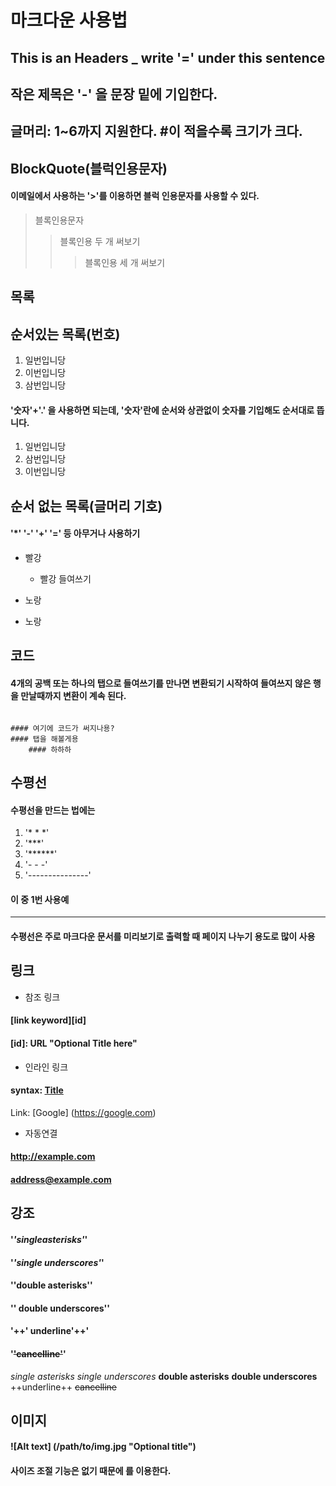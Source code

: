 마크다운 사용법
===========

## This is an Headers _ write '=' under this sentence

## 작은 제목은 '-' 을 문장 밑에 기입한다.

## 글머리: 1~6까지 지원한다. #이 적을수록 크기가 크다.

BlockQuote(블럭인용문자)
----------------------
#### 이메일에서 사용하는 '>'를 이용하면 블럭 인용문자를 사용할 수 있다.
> 블록인용문자
>> 블록인용 두 개 써보기
>>> 블록인용 세 개 써보기


목록
---
## 순서있는 목록(번호)
1. 일번입니당
2. 이번입니당
3. 삼번입니당

#### '숫자'+'.' 을 사용하면 되는데, '숫자'란에 순서와 상관없이 숫자를 기입해도 순서대로 뜹니다.

1. 일번입니당
3. 삼번입니당
2. 이번입니당


## 순서 없는 목록(글머리 기호)
#### '*' '-' '+' '=' 등 아무거나 사용하기
- 빨강
    - 빨강 들여쓰기

- 노랑
- 노랑

코드
---------------------------
#### 4개의 공백 또는 하나의 탭으로 들여쓰기를 만나면 변환되기 시작하여 들여쓰지 않은 행을 만날때까지 변환이 계속 된다.

<pre><code>
#### 여기에 코드가 써지나용?
#### 탭을 해볼게용
    #### 하하하
</code></pre>

수평선
----------
#### 수평선을 만드는 법에는 
1. '* * *'
2. '***'
3. '******'
4. '- - -'
5. '---------------'

#### 이 중 1번 사용예
* * *

#### 수평선은 주로 마크다운 문서를 미리보기로 출력할 때 페이지 나누기 용도로 많이 사용

링크
---
* 참조 링크
#### [link keyword][id]
#### [id]: URL "Optional Title here"

* 인라인 링크
#### syntax: [Title](link)
Link: [Google] (https://google.com)

* 자동연결
#### <http://example.com>
#### <address@example.com>

강조
---
#### '*'singleasterisks'*'
#### '_'single underscores'_'
#### '**'double asterisks'**'
#### '__' double underscores'__'
#### '++' underline'++'
#### '~~'cancelline'~~'

*single asterisks*
_single underscores_
**double asterisks**
__double underscores__
++underline++
~~cancelline~~

이미지
----
#### ![Alt text] (/path/to/img.jpg "Optional title")
#### 사이즈 조절 기능은 없기 때문에 <img width="" height=""></img>를 이용한다.